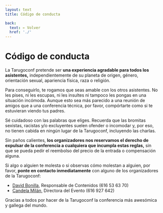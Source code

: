 ```yaml
---
layout: text
title: Código de conducta

back:
  text: ← Volver
  href: './'
---
```


# Código de conducta

La Tarugoconf pretende ser **una experiencia agradable para todos los asistentes,** independientemente de su planeta de origen, género, orientación sexual, apariencia física, raza o religión.

Para conseguirlo, te rogamos que seas amable con los otros asistentes. No les pises, ni les escupas, ni les insultes ni tampoco les pongas en una situación incómoda. Aunque esto sea más parecido a una reunión de amigos que a una conferencia técnica, por favor, compórtarte como si te estuvieran viendo tus padres.

Sé cuidadoso con las palabras que eliges. Recuerda que las bromitas sexistas, racistas y/o excluyentes suelen ofender o incomodar y, por eso, no tienen cabida en ningún lugar de la Tarugoconf, incluyendo las charlas.

Sin paños calientes, **los organizadores nos reservamos el derecho de expulsar de la conferencia a cualquiera que incumpla estas reglas,** sin que se pueda pedir el reembolso del precio de la entrada o compensación alguna.

Si algo o alguien te molesta o si observas cómo molestan a alguien, por favor, **ponte en contacto inmediatamente** con alguno de los organizadores de la Tarugoconf:

* [David Bonilla](mailto:david@bonillaware.com), Responsable de Contenidos (616 53 63 70)
* [Candela Milán](mailto:candela@bonillaware.com), Directora del Evento (616 927 642)

Gracias a todos por hacer de la Tarugoconf la conferencia más awesómica y gallega del mundo.